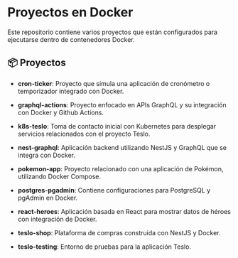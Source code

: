 # Proyectos en Docker

Este repositorio contiene varios proyectos que están configurados para ejecutarse dentro de contenedores Docker.

## 📦 Proyectos

- **cron-ticker**: Proyecto que simula una aplicación de cronómetro o temporizador integrado con Docker.

- **graphql-actions**: Proyecto enfocado en APIs GraphQL y su integración con Docker y Github Actions.

- **k8s-teslo**: Toma de contacto inicial con Kubernetes para desplegar servicios relacionados con el proyecto Teslo.

- **nest-graphql**: Aplicación backend utilizando NestJS y GraphQL que se integra con Docker.

- **pokemon-app**: Proyecto relacionado con una aplicación de Pokémon, utilizando Docker Compose.

- **postgres-pgadmin**: Contiene configuraciones para PostgreSQL y pgAdmin en Docker.

- **react-heroes**: Aplicación basada en React para mostrar datos de héroes con integración de Docker.

- **teslo-shop**: Plataforma de compras construida con NestJS y Docker.

- **teslo-testing**: Entorno de pruebas para la aplicación Teslo.
